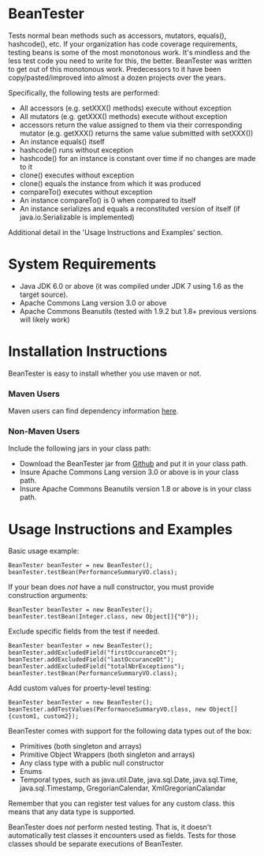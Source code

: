 # BeanTester
Tests normal bean methods such as accessors, mutators, equals(), hashcode(), etc.  If your organization has code coverage requirements, testing beans is some of the most monotonous work.  It's mindless and the less test code you need to write for this, the better.  BeanTester was written to get out of this monotonous work.  Predecessors to it have been copy/pasted/improved into almost a dozen projects over the years.  

Specifically, the following tests are performed:  
* All accessors (e.g. setXXX() methods) execute without exception    
* All mutators (e.g. getXXX() methods) execute without exception  
* accessors return the value assigned to them via their corresponding mutator (e.g. getXXX() returns the same value submitted with setXXX())  
* An instance equals() itself  
* hashcode() runs without exception    
* hashcode() for an instance is constant over time if no changes are made to it  
* clone() executes without exception  
* clone() equals the instance from which it was produced  
* compareTo() executes without exception  
* An instance compareTo() is 0 when compared to itself  
* An instance serializes and equals a reconstituted version of itself (if java.io.Serializable is implemented)

Additional detail in the 'Usage Instructions and Examples' section.

System Requirements
==================
* Java JDK 6.0 or above (it was compiled under JDK 7 using 1.6 as the target source).  
* Apache Commons Lang version 3.0 or above  
* Apache Commons Beanutils (tested with 1.9.2 but 1.8+ previous versions will likely work)  

Installation Instructions
==================
BeanTester is easy to install whether you use maven or not.

### Maven Users  
Maven users can find dependency information [here](http://search.maven.org/#search%7Cgav%7C1%7Cg%3A%22org.force66%22%20AND%20a%3A%22BeanTester%22).

### Non-Maven Users  
Include the following jars in your class path:  
* Download the BeanTester jar from [Github](https://github.com/Force66/BeanTester/releases) and put it in your class path.  
* Insure Apache Commons Lang version 3.0 or above is in your class path. 
* Insure Apache Commons Beanutils version 1.8 or above is in your class path. 


Usage Instructions and Examples
==================

Basic usage example:  
```  
BeanTester beanTester = new BeanTester();
beanTester.testBean(PerformanceSummaryVO.class);  
```  

If your bean does *not* have a null constructor, you must provide construction arguments:
```  
BeanTester beanTester = new BeanTester();
beanTester.testBean(Integer.class, new Object[]{"0"});  
```  

Exclude specific fields from the test if needed.
```  
BeanTester beanTester = new BeanTester();
beanTester.addExcludedField("firstOccuranceDt");
beanTester.addExcludedField("lastOccuranceDt");
beanTester.addExcludedField("totalNbrExceptions");
beanTester.testBean(PerformanceSummaryVO.class);  
```  

Add custom values for proerty-level testing:  
```  
BeanTester beanTester = new BeanTester();
beanTester.addTestValues(PerformanceSummaryVO.class, new Object[]{custom1, custom2});  
```  

BeanTester comes with support for the following data types out of the box:   
* Primitives (both singleton and arrays)  
* Primitive Object Wrappers (both singleton and arrays)  
* Any class type with a public null constructor  
* Enums  
* Temporal types, such as java.util.Date, java.sql.Date, java.sql.Time, java.sql.Timestamp, GregorianCalendar, XmlGregorianCalandar  

Remember that you can register test values for any custom class.  this means that any data type is supported.

BeanTester does *not* perform nested testing.  That is, it doesn't automatically test classes it encounters used as fields.  Tests for those classes should be separate executions of BeanTester.